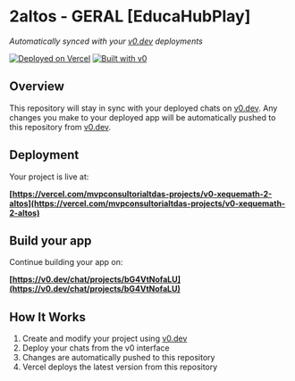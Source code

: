 # 2altos - GERAL [EducaHubPlay]

*Automatically synced with your [v0.dev](https://v0.dev) deployments*

[![Deployed on Vercel](https://img.shields.io/badge/Deployed%20on-Vercel-black?style=for-the-badge&logo=vercel)](https://vercel.com/mvpconsultorialtdas-projects/v0-xequemath-2-altos)
[![Built with v0](https://img.shields.io/badge/Built%20with-v0.dev-black?style=for-the-badge)](https://v0.dev/chat/projects/bG4VtNofaLU)

## Overview

This repository will stay in sync with your deployed chats on [v0.dev](https://v0.dev).
Any changes you make to your deployed app will be automatically pushed to this repository from [v0.dev](https://v0.dev).

## Deployment

Your project is live at:

**[https://vercel.com/mvpconsultorialtdas-projects/v0-xequemath-2-altos](https://vercel.com/mvpconsultorialtdas-projects/v0-xequemath-2-altos)**

## Build your app

Continue building your app on:

**[https://v0.dev/chat/projects/bG4VtNofaLU](https://v0.dev/chat/projects/bG4VtNofaLU)**

## How It Works

1. Create and modify your project using [v0.dev](https://v0.dev)
2. Deploy your chats from the v0 interface
3. Changes are automatically pushed to this repository
4. Vercel deploys the latest version from this repository

